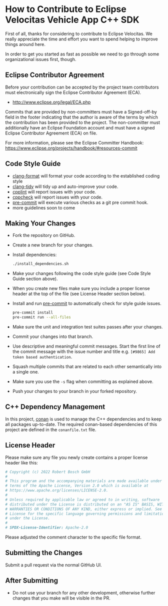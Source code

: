 # How to Contribute to Eclipse Velocitas Vehicle App C++ SDK

First of all, thanks for considering to contribute to Eclipse Velocitas. We really
appreciate the time and effort you want to spend helping to improve things around here.

In order to get you started as fast as possible we need to go through some organizational issues first, though.

## Eclipse Contributor Agreement

Before your contribution can be accepted by the project team contributors must
electronically sign the Eclipse Contributor Agreement (ECA).

* http://www.eclipse.org/legal/ECA.php

Commits that are provided by non-committers must have a Signed-off-by field in
the footer indicating that the author is aware of the terms by which the
contribution has been provided to the project. The non-committer must
additionally have an Eclipse Foundation account and must have a signed Eclipse
Contributor Agreement (ECA) on file.

For more information, please see the Eclipse Committer Handbook:
https://www.eclipse.org/projects/handbook/#resources-commit

## Code Style Guide
* [clang-format](https://clang.llvm.org/docs/ClangFormat.html) will format your code according to the established coding style
* [clang-tidy](https://clang.llvm.org/extra/clang-tidy/) will tidy up and auto-improve your code.
* [cpplint](https://github.com/cpplint/cpplint) will report issues with your code.
* [cppcheck](https://cppcheck.sourceforge.io/) will report issues with your code.
* [pre-commit](https://pre-commit.com/) will execute various checks as a git pre commit hook.
* more guidelines soon to come

## Making Your Changes

* Fork the repository on GitHub.
* Create a new branch for your changes.
* Install dependencies:

   ```bash
   ./install_dependencies.sh
   ```
* Make your changes following the code style guide (see Code Style Guide section above).
* When you create new files make sure you include a proper license header at the top of the file (see License Header section below).
* Install and run [pre-commit](https://pre-commit.com/) to automatically check for style guide issues.
    ```bash
    pre-commit install
    pre-commit run --all-files
    ```
* Make sure the unit and integration test suites passes after your changes.
* Commit your changes into that branch.
* Use descriptive and meaningful commit messages. Start the first line of the commit message with the issue number and title e.g. `[#9865] Add token based authentication`.
* Squash multiple commits that are related to each other semantically into a single one.
* Make sure you use the `-s` flag when committing as explained above.
* Push your changes to your branch in your forked repository.

## C++ Dependency Management

In this project, [conan](https://conan.io) is used to manage the C++ dependencies and to keep all packages up-to-date. The required conan-based dependencies of this project are defined in the `conanfile.txt` file.

## License Header

Please make sure any file you newly create contains a proper license header like this:

```python
# Copyright (c) 2022 Robert Bosch GmbH
#
# This program and the accompanying materials are made available under the
# terms of the Apache License, Version 2.0 which is available at
# https://www.apache.org/licenses/LICENSE-2.0.
#
# Unless required by applicable law or agreed to in writing, software
# distributed under the License is distributed on an "AS IS" BASIS, WITHOUT
# WARRANTIES OR CONDITIONS OF ANY KIND, either express or implied. See the
# License for the specific language governing permissions and limitations
# under the License.
#
# SPDX-License-Identifier: Apache-2.0
```
Please adjusted the comment character to the specific file format.

## Submitting the Changes

Submit a pull request via the normal GitHub UI.

## After Submitting

* Do not use your branch for any other development, otherwise further changes that you make will be visible in the PR.
